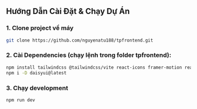 ## Hướng Dẫn Cài Đặt & Chạy Dự Án

### 1. Clone project về máy
```bash
git clone https://github.com/nguyenatu188/tpfrontend.git
```

### 2. Cài Dependencies (chạy lệnh trong folder tpfrontend):
```bash
npm install tailwindcss @tailwindcss/vite react-icons framer-motion react-router-dom
npm i -D daisyui@latest
```

### 3. Chạy development
```bash
npm run dev
```
